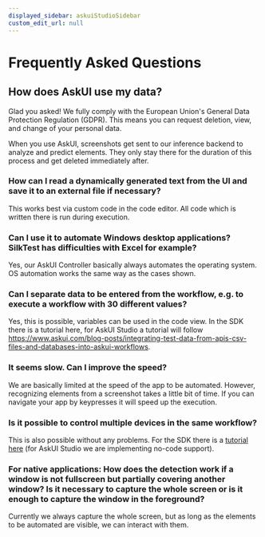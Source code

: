 ```yaml
---
displayed_sidebar: askuiStudioSidebar
custom_edit_url: null
---
```


# Frequently Asked Questions

## How does AskUI use my data?
Glad you asked! We fully comply with the European Union's General Data Protection Regulation (GDPR). This means you can request deletion, view, and change of your personal data.

When you use AskUI, screenshots get sent to our inference backend to analyze and predict elements. They only stay there for the duration of this process and get deleted immediately after. 

### How can I read a dynamically generated text from the UI and save it to an external file if necessary?
This works best via custom code in the code editor. All code which is written there is run during execution.

### Can I use it to automate Windows desktop applications? SilkTest has difficulties with Excel for example?
Yes, our AskUI Controller basically always automates the operating system. OS automation works the same way as the cases shown.

### Can I separate data to be entered from the workflow, e.g. to execute a workflow with 30 different values?
Yes, this is possible, variables can be used in the code view. In the SDK there is a tutorial here, for AskUI Studio a tutorial will follow https://www.askui.com/blog-posts/integrating-test-data-from-apis-csv-files-and-databases-into-askui-workflows.

### It seems slow. Can I improve the speed?
We are basically limited at the speed of the app to be automated. However, recognizing elements from a screenshot takes a little bit of time. If you can navigate your app by keypresses it will speed up the execution.

### Is it possible to control multiple devices in the same workflow?
This is also possible without any problems. For the SDK there is a [tutorial here](../../general/04-Executing%20Automations/multi-device-automation.md) (for AskUI Studio we are implementing no-code support).

### For native applications: How does the detection work if a window is not fullscreen but partially covering another window? Is it necessary to capture the whole screen or is it enough to capture the window in the foreground?
Currently we always capture the whole screen, but as long as the elements to be automated are visible, we can interact with them.
